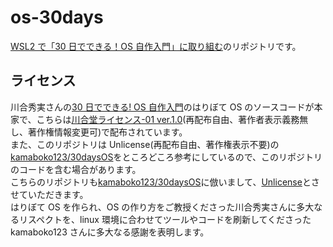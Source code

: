 # os-30days

[WSL2 で「30 日でできる！OS 自作入門」に取り組む](https://zenn.dev/sassan/scraps/28f5277ce2bda0)のリポジトリです。

## ライセンス

川合秀実さんの[30 日でできる! OS 自作入門](https://www.amazon.co.jp/dp/B00IR1HYI0)のはりぼて OS のソースコードが本家で、こちらは[川合堂ライセンス-01 ver.1.0](https://osdn.net/projects/hige/docs/license/ja/1/license.html)(再配布自由、著作者表示義務無し、著作権情報変更可)で配布されています。  
また、このリポジトリは Unlicense(再配布自由、著作権表示不要)の[kamaboko123/30daysOS](https://github.com/kamaboko123/30daysOS/tree/develop)をところどころ参考にしているので、このリポジトリのコードを含む場合があります。  
こちらのリポジトリも[kamaboko123/30daysOS](https://github.com/kamaboko123/30daysOS/tree/develop)に倣いまして、[Unlicense](./LICENSE)とさせていただきます。  
はりぼて OS を作られ、OS の作り方をご教授くださった川合秀実さんに多大なるリスペクトを、linux 環境に合わせてツールやコードを刷新してくださった kamaboko123 さんに多大なる感謝を表明します。
